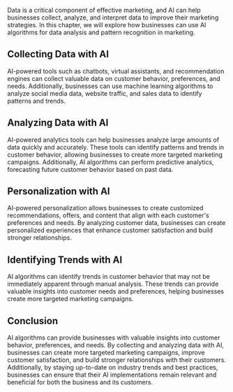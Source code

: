 

Data is a critical component of effective marketing, and AI can help businesses collect, analyze, and interpret data to improve their marketing strategies. In this chapter, we will explore how businesses can use AI algorithms for data analysis and pattern recognition in marketing.

Collecting Data with AI
-----------------------

AI-powered tools such as chatbots, virtual assistants, and recommendation engines can collect valuable data on customer behavior, preferences, and needs. Additionally, businesses can use machine learning algorithms to analyze social media data, website traffic, and sales data to identify patterns and trends.

Analyzing Data with AI
----------------------

AI-powered analytics tools can help businesses analyze large amounts of data quickly and accurately. These tools can identify patterns and trends in customer behavior, allowing businesses to create more targeted marketing campaigns. Additionally, AI algorithms can perform predictive analytics, forecasting future customer behavior based on past data.

Personalization with AI
-----------------------

AI-powered personalization allows businesses to create customized recommendations, offers, and content that align with each customer's preferences and needs. By analyzing customer data, businesses can create personalized experiences that enhance customer satisfaction and build stronger relationships.

Identifying Trends with AI
--------------------------

AI algorithms can identify trends in customer behavior that may not be immediately apparent through manual analysis. These trends can provide valuable insights into customer needs and preferences, helping businesses create more targeted marketing campaigns.

Conclusion
----------

AI algorithms can provide businesses with valuable insights into customer behavior, preferences, and needs. By collecting and analyzing data with AI, businesses can create more targeted marketing campaigns, improve customer satisfaction, and build stronger relationships with their customers. Additionally, by staying up-to-date on industry trends and best practices, businesses can ensure that their AI implementations remain relevant and beneficial for both the business and its customers.
